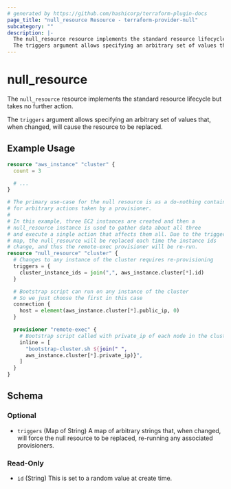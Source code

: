 ```yaml
---
# generated by https://github.com/hashicorp/terraform-plugin-docs
page_title: "null_resource Resource - terraform-provider-null"
subcategory: ""
description: |-
  The null_resource resource implements the standard resource lifecycle but takes no further action.
  The triggers argument allows specifying an arbitrary set of values that, when changed, will cause the resource to be replaced.
---
```


# null_resource

The `null_resource` resource implements the standard resource lifecycle but takes no further action.

The `triggers` argument allows specifying an arbitrary set of values that, when changed, will cause the resource to be replaced.

## Example Usage

```terraform
resource "aws_instance" "cluster" {
  count = 3

  # ...
}

# The primary use-case for the null resource is as a do-nothing container
# for arbitrary actions taken by a provisioner.
#
# In this example, three EC2 instances are created and then a
# null_resource instance is used to gather data about all three
# and execute a single action that affects them all. Due to the triggers
# map, the null_resource will be replaced each time the instance ids
# change, and thus the remote-exec provisioner will be re-run.
resource "null_resource" "cluster" {
  # Changes to any instance of the cluster requires re-provisioning
  triggers = {
    cluster_instance_ids = join(",", aws_instance.cluster[*].id)
  }

  # Bootstrap script can run on any instance of the cluster
  # So we just choose the first in this case
  connection {
    host = element(aws_instance.cluster[*].public_ip, 0)
  }

  provisioner "remote-exec" {
    # Bootstrap script called with private_ip of each node in the cluster
    inline = [
      "bootstrap-cluster.sh ${join(" ",
      aws_instance.cluster[*].private_ip)}",
    ]
  }
}
```

<!-- schema generated by tfplugindocs -->
## Schema

### Optional

- `triggers` (Map of String) A map of arbitrary strings that, when changed, will force the null resource to be replaced, re-running any associated provisioners.

### Read-Only

- `id` (String) This is set to a random value at create time.

